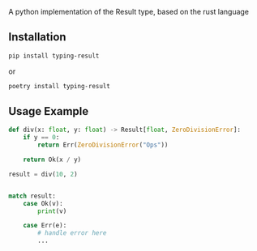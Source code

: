 A python implementation of the Result type, based on the rust language

## Installation

```bash
pip install typing-result
```
or
```bash
poetry install typing-result
```

## Usage Example

```python
def div(x: float, y: float) -> Result[float, ZeroDivisionError]:
	if y == 0:
		return Err(ZeroDivisionError("Ops"))

	return Ok(x / y)

result = div(10, 2)


match result:
	case Ok(v):
		print(v)

	case Err(e):
		# handle error here
		...
```
